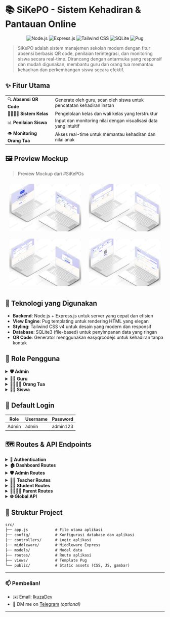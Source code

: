 # 📚 SiKePO - Sistem Kehadiran & Pantauan Online
<p align="center">
  <img src="https://img.shields.io/badge/Node.js-339933?style=for-the-badge&logo=nodedotjs&logoColor=white" alt="Node.js">
  <img src="https://img.shields.io/badge/Express.js-000000?style=for-the-badge&logo=express&logoColor=white" alt="Express.js">
  <img src="https://img.shields.io/badge/Tailwind_CSS-38B2AC?style=for-the-badge&logo=tailwind-css&logoColor=white" alt="Tailwind CSS">
  <img src="https://img.shields.io/badge/SQLite-07405E?style=for-the-badge&logo=sqlite&logoColor=white" alt="SQLite">
  <img src="https://img.shields.io/badge/Pug-A86454?style=for-the-badge&logo=pug&logoColor=white" alt="Pug">
</p>

> SiKePO adalah sistem manajemen sekolah modern dengan fitur absensi berbasis QR code, penilaian terintegrasi, dan monitoring siswa secara real-time. Dirancang dengan antarmuka yang responsif dan mudah digunakan, membantu guru dan orang tua memantau kehadiran dan perkembangan siswa secara efektif.

## ✨ Fitur Utama

<table>
  <tr>
    <td>🔍 <b>Absensi QR Code</b></td>
    <td>Generate oleh guru, scan oleh siswa untuk pencatatan kehadiran instan</td>
  </tr>
  <tr>
    <td>👨‍👩‍👧‍👦 <b>Sistem Kelas</b></td>
    <td>Pengelolaan kelas dan wali kelas yang terstruktur</td>
  </tr>
  <tr>
    <td>📊 <b>Penilaian Siswa</b></td>
    <td>Input dan monitoring nilai dengan visualisasi data yang intuitif</td>
  </tr>
  <tr>
    <td>👁️ <b>Monitoring Orang Tua</b></td>
    <td>Akses real-time untuk memantau kehadiran dan nilai anak</td>
  </tr>
</table>

## 🖼️ Preview Mockup

> Preview Mockup dari #SiKePOs

<div align="center">
  <img src="preview/mockup/mockup-SiKePO.jpg" alt="Dashboard SiKePO" width="45%" style="margin: 10px;">
  <img src="preview/mockup/mockup-SiKePO1.jpg" alt="Absensi QR Code" width="45%" style="margin: 10px;">
  <img src="preview/mockup/mockup-SiKePO2.jpg" alt="Monitoring Nilai" width="45%" style="margin: 10px;">
  <img src="preview/mockup/mockup-SiKePO3.jpg" alt="Dashboard Orang Tua" width="45%" style="margin: 10px;">
</div>

## 🧩 Teknologi yang Digunakan

- **Backend**: Node.js + Express.js untuk server yang cepat dan efisien
- **View Engine**: Pug templating untuk rendering HTML yang elegan
- **Styling**: Tailwind CSS v4 untuk desain yang modern dan responsif
- **Database**: SQLite3 (file-based) untuk penyimpanan data yang ringan
- **QR Code**: Generator menggunakan easyqrcodejs untuk kehadiran tanpa kontak

## 👥 Role Pengguna

<details>
  <summary><b>🛡️ Admin</b></summary>
  <ul>
    <li>Mengelola data guru, siswa, orang tua</li>
    <li>Mengelola kelas dan menetapkan wali kelas</li>
    <li>Mengelola berita untuk orang tua</li>
    <li>Melihat laporan absensi dan nilai siswa</li>
  </ul>
</details>

<details>
  <summary><b>👨‍🏫 Guru</b></summary>
  <ul>
    <li>Sebagai pengajar atau wali kelas</li>
    <li>Membuat QR code harian untuk absensi</li>
    <li>Menginput nilai siswa</li>
    <li>Melihat data dan perkembangan siswa</li>
  </ul>
</details>

<details>
  <summary><b>👨‍👩‍👧‍👦 Orang Tua</b></summary>
  <ul>
    <li>Melihat absensi dan nilai anak</li>
    <li>Melihat catatan dari guru</li>
    <li>Memantau perkembangan anak secara real-time</li>
  </ul>
</details>

<details>
  <summary><b>👨‍🎓 Siswa</b></summary>
  <ul>
    <li>Melakukan absensi dengan scan QR</li>
    <li>Melihat nilai dan catatan pribadi</li>
    <li>Melihat riwayat kehadiran dan prestasi</li>
  </ul>
</details>

## 🔑 Default Login

| Role  | Username | Password  |
|-------|----------|-----------|
| Admin | admin    | admin123  |

## 🗺️ Routes & API Endpoints

<details>
  <summary><b>🔐 Authentication</b></summary>
  
  - `GET /login` - Menampilkan halaman login
  - `POST /login` - Memproses login user
  - `GET /logout` - Logout user dan menghapus token
</details>

<details>
  <summary><b>🏠 Dashboard Routes</b></summary>
  
  - `GET /` - Halaman utama/landing page
</details>

<details>
  <summary><b>🛡️ Admin Routes</b></summary>

  ### Page Routes
  - `GET /admin/dashboard` - Dashboard admin
  - `GET /admin/users` - Manajemen pengguna
  - `GET /admin/classes` - Manajemen kelas
  - `GET /admin/classes/:id/students` - Manajemen siswa dalam kelas
  - `GET /admin/landing-page` - Manajemen landing page
  - `GET /admin/reports` - Laporan
  - `GET /admin/subjects` - Manajemen mata pelajaran
  - `GET /admin/announcements` - Manajemen pengumuman
  - `GET /admin/announcements/add` - Form tambah pengumuman
  - `GET /admin/announcements/edit/:id` - Form edit pengumuman

  ### API Routes - Users
  - `GET /admin/api/users` - Mendapatkan semua data pengguna
  - `GET /admin/api/users/:id` - Mendapatkan data pengguna tertentu
  - `POST /admin/api/users` - Membuat pengguna baru
  - `PUT /admin/api/users/:id` - Mengubah data pengguna
  - `DELETE /admin/api/users/:id` - Menghapus pengguna

  ### API Routes - Classes
  - `GET /admin/api/classes` - Mendapatkan semua data kelas
  - `GET /admin/api/classes/:id` - Mendapatkan data kelas tertentu
  - `POST /admin/api/classes` - Membuat kelas baru
  - `PUT /admin/api/classes/:id` - Mengubah data kelas
  - `DELETE /admin/api/classes/:id` - Menghapus kelas

  ### API Routes - Landing Page
  - `GET /admin/api/landing-page` - Mendapatkan semua konten landing page
  - `GET /admin/api/landing-page/:id` - Mendapatkan konten tertentu
  - `POST /admin/api/landing-page` - Membuat konten baru
  - `PUT /admin/api/landing-page/:id` - Mengubah konten
  - `DELETE /admin/api/landing-page/:id` - Menghapus konten

  ### API Routes - Subjects
  - `GET /admin/api/subjects` - Mendapatkan semua mata pelajaran
  - `GET /admin/api/subjects/:id` - Mendapatkan mata pelajaran tertentu
  - `POST /admin/api/subjects` - Membuat mata pelajaran baru
  - `PUT /admin/api/subjects/:id` - Mengubah mata pelajaran
  - `DELETE /admin/api/subjects/:id` - Menghapus mata pelajaran

  ### API Routes - Announcements
  - `POST /admin/announcements` - Membuat pengumuman baru
  - `POST /admin/announcements/:id` - Mengubah pengumuman
  - `DELETE /admin/api/announcements/:id` - Menghapus pengumuman

  ### API Routes - Students
  - `PUT /admin/api/students/:id/remove-from-class` - Mengeluarkan siswa dari kelas
  - `GET /admin/api/students/byUserId/:userId` - Mendapatkan data siswa berdasarkan ID user
</details>

<details>
  <summary><b>👨‍🏫 Teacher Routes</b></summary>

  ### Page Routes
  - `GET /teacher/dashboard` - Dashboard guru
  - `GET /teacher/attendance` - Manajemen absensi siswa
  - `GET /teacher/students` - Daftar siswa
  - `GET /teacher/grades` - Input nilai siswa

  ### API Routes - Attendance
  - `POST /teacher/api/attendance` - Membuat data absensi baru
  - `PUT /teacher/api/attendance/:id` - Mengubah status absensi
  - `DELETE /teacher/api/attendance/:id` - Menghapus data absensi
  - `POST /teacher/api/attendance/bulk` - Membuat/mengubah banyak data absensi sekaligus

  ### API Routes - Grades
  - `POST /teacher/grades` - Membuat data nilai baru
  - `PUT /teacher/grades/:id` - Mengubah nilai
  - `DELETE /teacher/grades/:id` - Menghapus data nilai
  - `POST /teacher/grades/batch` - Membuat/mengubah banyak data nilai sekaligus
  - `POST /teacher/api/grades` - Membuat data nilai baru (alternatif)
  - `PUT /teacher/api/grades/:id` - Mengubah nilai (alternatif)
  - `DELETE /teacher/api/grades/:id` - Menghapus data nilai (alternatif)
  - `POST /teacher/api/grades/bulk` - Membuat/mengubah banyak data nilai sekaligus (alternatif)
</details>

<details>
  <summary><b>👨‍🎓 Student Routes</b></summary>

  ### Page Routes
  - `GET /student/dashboard` - Dashboard siswa
  - `GET /student/attendance` - Melihat riwayat absensi
  - `GET /student/grades` - Melihat nilai
  - `GET /student/qr-scanner` - Scanner QR code untuk absensi

  ### API Routes
  - `POST /student/api/scan-qr` - Endpoint untuk siswa melakukan scan QR code
</details>

<details>
  <summary><b>👨‍👩‍👧‍👦 Parent Routes</b></summary>

  ### Page Routes
  - `GET /parent/dashboard` - Dashboard orang tua
  - `GET /parent/announcement/:id` - Melihat detail pengumuman
  - `GET /parent/children` - Alias untuk dashboard
  - `GET /parent/child` - Melihat detail anak (dengan query param childId)
  - `GET /parent/child/:id` - Melihat detail anak berdasarkan ID
  - `GET /parent/attendance` - Melihat absensi anak (dengan query param childId)
  - `GET /parent/child/:id/attendance` - Melihat absensi anak berdasarkan ID
  - `GET /parent/grades` - Melihat nilai anak (dengan query param childId)
  - `GET /parent/child/:id/grades` - Melihat nilai anak berdasarkan ID
</details>

<details>
  <summary><b>🌐 Global API</b></summary>
  
  - `POST /api/attendance/scan` - Endpoint umum untuk scan QR code absensi
</details>

## 📂 Struktur Project

```
src/
├── app.js            # File utama aplikasi
├── config/           # Konfigurasi database dan aplikasi
├── controllers/      # Logic aplikasi
├── middleware/       # Middleware Express
├── models/           # Model data
├── routes/           # Route aplikasi
├── views/            # Template Pug
└── public/           # Static assets (CSS, JS, gambar)
```

---

### 📫 Pembelian!

- ✉️ Email: [IkuzaDev](mailto:dragon.studio.official@gmail.com)
- 💬 DM me on [Telegram](https://t.me/IkuzaDev_ID) *(optional)*

---
